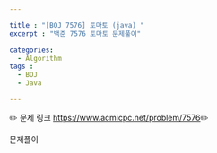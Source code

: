 ```yaml
---

title : "[BOJ 7576] 토마토 (java) "
excerpt : "백준 7576 토마토 문제풀이"

categories:
  - Algorithm
tags :
  - BOJ 
  - Java

---
```


:pencil2: 문제 링크 <https://www.acmicpc.net/problem/7576>:pencil2:

문제풀이

<script src="https://gist.github.com/leejieun1121/fdf1d28fa1068eb6f83323814ef4fc9a.js"></script>
